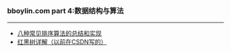 ### bboylin.com part 4:数据结构与算法
---
* [八种常见排序算法的总结和实现](https://github.com/bboylin/bboylin.github.io/tree/master/part4/sort.md)
* [红黑树详解（以前在CSDN写的）](http://blog.csdn.net/qq_29407877/article/details/49556143)